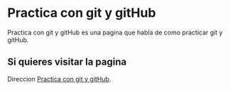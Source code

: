 # Practica con git y gitHub
Practica con git y gitHub es una pagina que habla de como practicar git y gitHub.

## Si quieres visitar la pagina

Direccion [Practica con git y gitHub](https://dindy86.github.io/gitHub-repaso/).

